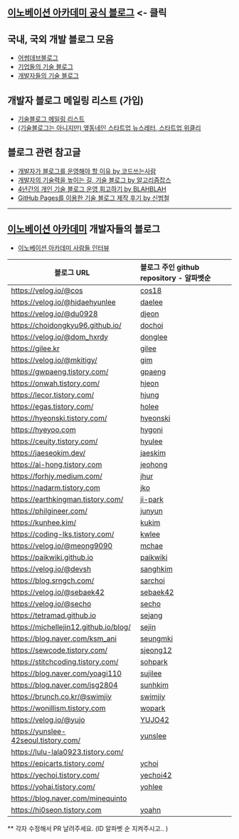 ## [이노베이션 아카데미 공식 블로그](https://42place.innovationacademy.kr/) <- 클릭

## 국내, 국외 개발 블로그 모음

* [어썸데브블로그](https://github.com/sarojaba/awesome-devblog)
* [기업들의 기술 블로그](tech_blogs.md)
* [개발자들의 기술 블로그](personal_blogs.md)

## 개발자 블로그 메일링 리스트 (가입)

* [기술블로그 메일링 리스트](http://kyungyeon.me/subscribe)
* [(기술블로그는 아니지만) 옆동네인 스타트업 뉴스레터, 스타트업 위클리](http://glance.media/subscription/subscribe)

## 블로그 관련 참고글

* [개발자가 블로그를 운영해야 할 이유 by 코드쓰는사람](https://taegon.kim/archives/7107)
* [개발자의 기술력을 높이는 길, 기술 블로그 by 알고리즘잡스](https://brunch.co.kr/@thswlsgh/6)
* [4년간의 개인 기술 블로그 운영 회고하기 by BLAHBLAH](https://www.holaxprogramming.com/2016/11/17/blahblah-writing-as-programmer/)
* [GitHub Pages를 이용한 기술 블로그 제작 후기 by 신범철](https://medium.com/deliverytechkorea/github-pages를-이용한-기술-블로그-제작-후기-77ce4b5e5564)

----------

## [이노베이션 아카데미](https://innovationacademy.kr) 개발자들의 블로그

* [이노베이션 아카데미 사람들 인터뷰](https://humansof42.com)

| 블로그 URL                           | 블로그 주인 github repository - 알파벳순        |
| ------------------------------------ | :---------------------------------------------- |
| https://velog.io/@cos                | [cos18](https://github.com/cos18)               |
| https://velog.io/@hidaehyunlee       | [daelee](https://github.com/hidaehyunlee)       |
| https://velog.io/@du0928             | [djeon](https://github.com/Daewoong-Jeon)       |
| https://choidongkyu96.github.io/     | [dochoi](https://github.com/ChoiDongKyu96)      |
| https://velog.io/@dom_hxrdy          | [donglee](https://github.com/DomMorello)        |
| https://gilee.kr                     | [gilee](https://github.com/weg901127)           |
| https://velog.io/@mkitigy/           | [gim](https://github.com/GwangYeol-Im)          |
| https://gwpaeng.tistory.com/         | [gpaeng](https://gwpaeng.tistory.com/)          |
| https://onwah.tistory.com/           | [hjeon](https://github.com/jho2301)             |
| https://lecor.tistory.com/           | [hjung](https://github.com/hysimok)             |
| https://egas.tistory.com/            | [holee](https://github.com/hochan222)           |
| https://hyeonski.tistory.com/        | [hyeonski](https://hyeonski.tistory.com/)       |
| https://hyeyoo.com                   | [hygoni](https://github.com/hygoni)             |
| https://ceuity.tistory.com/          | [hyulee](https://github.com/ceuity)             |
| https://jaeseokim.dev/               | [jaeskim](https://github.com/jaeSeoKim)         |
| https://ai-hong.tistory.com          | [jeohong](https://ai-hong.tistory.com)          |
| https://forhjy.medium.com/           | [jhur](https://github.com/jiyoon1156)           |
| https://nadarm.tistory.com           | [jko](https://github.com/nadarm)                |
| https://earthkingman.tistory.com/    | [ji-park](https://github.com/earthkingman)      |
| https://philgineer.com/              | [junyun](https://github.com/philgineer)         |
| https://kunhee.kim/                  | [kukim](https://github.com/ku-kim)              |
| https://coding-lks.tistory.com/      | [kwlee](https://github.com/Lks9172)             |
| https://velog.io/@meong9090          | [mchae](https://github.com/meong99)             |
| https://paikwiki.github.io           | [paikwiki](https://github.com/paikwiki)         |
| https://velog.io/@devsh              | [sanghkim](https://github.com/atlanboa)         |
| https://blog.srngch.com/             | [sarchoi](https://github.com/srngch)            |
| https://velog.io/@sebaek42           | [sebaek42](https://github.com/sebaek42)         |
| https://velog.io/@secho              | [secho](https://github.com/seongsangCHO)        |
| https://tetramad.github.io           | [sejang](https://github.com/Tetramad)           |
| https://michellejin12.github.io/blog/| [sejin](https://michellejin12.github.io/blog/)  |
| https://blog.naver.com/ksm_ani       | [seungmki](https://gitlab.com/ksmani0)          |
| https://sewcode.tistory.com/         | [sjeong12](https://github.com/sjeong12)         |
| https://stitchcoding.tistory.com/    | [sohpark](https://github.com/pje1740)           |
| https://blog.naver.com/yoagi110      | [sujilee](https://github.com/yoagi110)          |
| https://blog.naver.com/jsg2804       | [sunhkim](https://github.com/mocha-kim)         |
| https://brunch.co.kr/@swimjiy        | [swimjiy](https://github.com/swimjiy)           |
| https://wonillism.tistory.com        | [wopark](https://github.com/WONILLISM)          |
| https://velog.io/@yujo               | [YUJO42](https://github.com/YUJO42)             |
| https://yunslee-42seoul.tistory.com/ | [yunslee](https://github.com/exgs)              |
| https://lulu-lala0923.tistory.com/   |                                                 |
| https://epicarts.tistory.com/        | [ychoi](https://github.com/epicarts)            |
| https://yechoi.tistory.com/          | [yechoi42](https://github.com/yechoi42)         |
| https://yohai.tistory.com/           | [yohlee](https://github.com/l-yohai)            |
| https://blog.naver.com/minequinto    |                                                 |
| https://hi0seon.tistory.com          | [yoahn](https://hi0seon.tistory.com)            |


** 각자 수정해서 PR 날려주세요. (ID 알파벳 순 지켜주시고.. )
